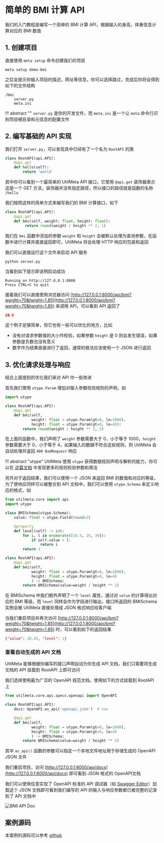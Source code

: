 # 简单的 BMI 计算 API

我们的入门教程是编写一个简单的 BMI 计算 API，根据输入的身高，体重信息计算对应的 BMI 数值
## 1. 创建项目

直接使用 `meta setup` 命令创建我们的项目

```
meta setup demo-bmi
```

之后会提示你输入项目的描述，网址等信息，你可以选择跳过，完成后你将会得到如下的文件结构

```
/bmi
    server.py
    meta.ini
```

!!! abstract ""
	`server.py` 是你的开发文件，而 `meta.ini` 是一个让 `meta` 命令行识别项目根目录和元信息的配置文件 

## 2. 编写基础的 API 实现

我们打开 `server.py`，可以发现其中已经有了一个名为 `RootAPI` 的类

```python
class RootAPI(api.API):
    @api.get
    def hello(self):
        return 'world'
```

其中你可以看到一个最简单的 UtilMeta API 接口，它使用 `@api.get` 装饰器表示这是一个 GET 方法，装饰器并没有指定路径，所以接口的路径就是函数的名称 `/hello`

我们按照这样的简单方式来编写我们的 BMI 计算接口，如下

```python
class RootAPI(api.API):  
    @api.get  
    def bmi(self, weight: float, height: float):  
         return round(weight / height ** 2, 1)
```

我们在 `bmi` 函数中添加的参数 `weight` 和 `height` 会被默认处理为查询参数，在函数中进行计算并直接返回即可，UtilMeta 将会处理 HTTP 响应的包装和返回

我们可以直接运行这个文件来启动 API 服务
```shell
python server.py
```

当看到如下提示即说明启动成功
```
Running on http://127.0.0.1:8000
Press CTRL+C to quit
```

接着我们可以直接使用浏览器访问 [http://127.0.0.1:8000/api/bmi?weight=70&height=1.85](http://127.0.0.1:8000/api/bmi?weight=70&height=1.85)
来调用 API，可以看到 API 返回了
```json
20.5
```


这个例子足够简单，但它也有一些可以优化的地方，比如

* 没有对请求参数值的大小作校验，如果参数 `height` 是 0 则会发生错误，如果参数是负数也没有意义
* 数字作为结果直接进行了返回，通常的做法应该使用一个 JSON 进行返回

## 3. 优化请求处理与响应

结合上面提到的优化我们来对 API 作一些改进

首先我们使用 `utype.Param` 增加对输入参数校验规则的声明，如

```python
import utype

class RootAPI(api.API):
    @api.get
    def bmi(self,
            weight: float = utype.Param(gt=0, le=1000),
            height: float = utype.Param(gt=0, le=4)):
        return round(weight / height ** 2, 2)
```

在上面的函数中，我们声明了 `weight` 参数需要大于 0，小于等于 1000，`height` 参数需要大于 0，小于等于 4，如果输入的数据不符合这些规则，则 UtilMeta 会自动处理并返回 `400 BadRequest` 响应

!!! abstract "utype"
	UtilMeta 使用 `utype` 获得数据规则声明与解析的能力，你可以在 [这篇文档](https://utype.io/zh/references/rule/) 中发现更多的规则校验参数和用法


另外对于返回结果，我们可以使用一个 JSON 来返回 BMI 的数值和对应的等级，为了使响应同样可以被整合到 API 文档中，我们可以使用 `utype.Schema` 来定义响应的格式，如
```python
from utilmeta.core import api
import utype

class BMISchema(utype.Schema):
    value: float = utype.Field(round=2)

    @property
    def level(self) -> int:
        for i, l in enumerate([18.5, 25, 30]):
            if self.value < l:
                return i
        return 3

class RootAPI(api.API):
    @api.get
    def bmi(self,
            weight: float = utype.Param(gt=0, le=1000),
            height: float = utype.Param(gt=0, le=4)
            ) -> BMISchema:
        return BMISchema(value=weight / height ** 2)
```

在 BMISchema 中我们额外声明了一个 `level` 属性，通过对 `value` 的计算得出对应的 BMI 等级，而 `level` 同样会作为字段进行输出，接口所返回的 BMISchema 实例会被 UtilMeta 直接处理成 JSON 格式响应给客户端

当我们重启项目并再次访问 [http://127.0.0.1:8000/api/bmi?weight=70&height=1.85](http://127.0.0.1:8000/api/bmi?weight=70&height=1.85) 时，可以看到如下的返回结果
```json
{"value": 20.45, "level": 1}
```

### 查看自动生成的 API 文档

UtilMeta 能够根据你编写的接口声明自动为你生成 API 文档，我们只需要将生成文档的 API 挂载到 RootAPI 上即可访问

我们选择使用最为广泛的 OpenAPI 规范文档，使用如下的方式挂载到 RootAPI 上
```python
from utilmeta.core.api.specs.openapi import OpenAPI

class RootAPI(api.API):
    docs: OpenAPI.as_api('openapi.json')  # new

    @api.get
    def bmi(self,
            weight: float = utype.Param(gt=0, le=1000),
            height: float = utype.Param(gt=0, le=4)
            ) -> BMISchema:
        return BMISchema(value=weight / height ** 2)
```

其中 `as_api()` 函数的参数可以指定一个本地文件地址用于存储生成的 OpenAPI JSON 文件

我们重启项目，访问 [http://127.0.0.1:8000/api/docs](http://127.0.0.1:8000/api/docs) 即可看到  JSON 格式的 OpenAPI文档

我们可以使用任意实现了 OpenAPI 标准的 API 调试器（如 [Swagger Editor](https://editor.swagger.io/)）加载这个 JSON 文档即可看到我们编写的 API 的输入与响应参数都已被完整的记录到了 API 文档中

![ BMI API Doc ](https://utilmeta.com/assets/image/bmi-api-doc.png)


## 案例源码

本案例的源码可以参考 [github](https://github.com/utilmeta/utilmeta-py/blob/main/examples/bmi_calc/server.py)